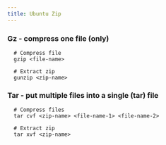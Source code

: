 ```yaml
---
title: Ubuntu Zip
---
```


### Gz - compress one file (only)

```
  # Compress file
  gzip <file-name>

  # Extract zip
  gunzip <zip-name>
```

### Tar - put multiple files into a single (tar) file

```
  # Compress files
  tar cvf <zip-name> <file-name-1> <file-name-2>

  # Extract zip
  tar xvf <zip-name>
```
